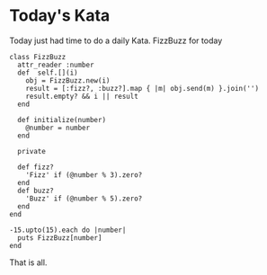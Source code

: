 # Today's Kata

Today just had time to do a daily Kata.  FizzBuzz for today

    class FizzBuzz
      attr_reader :number
      def  self.[](i)
        obj = FizzBuzz.new(i)
        result = [:fizz?, :buzz?].map { |m| obj.send(m) }.join('')
        result.empty? && i || result
      end
    
      def initialize(number)
        @number = number
      end
    
      private
    
      def fizz?
        'Fizz' if (@number % 3).zero?
      end
      def buzz?
        'Buzz' if (@number % 5).zero?
      end
    end
    
    -15.upto(15).each do |number|
      puts FizzBuzz[number]
    end

That is all.
